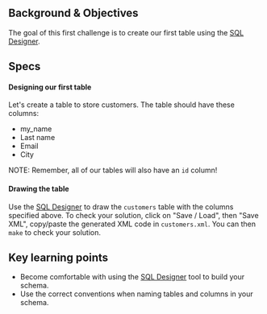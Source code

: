 ## Background & Objectives

The goal of this first challenge is to create our first table using the [SQL Designer](http://db.lewagon.com).

## Specs

#### Designing our first table

Let's create a table to store customers. The table should have these columns:

- my_name
- Last name
- Email
- City

NOTE: Remember, all of our tables will also have an `id` column!

#### Drawing the table

Use the [SQL Designer](http://db.lewagon.com) to draw the `customers` table with the columns specified above.
To check your solution, click on "Save / Load", then "Save XML", copy/paste the generated XML code in `customers.xml`. You can then `make` to check your solution.

## Key learning points

- Become comfortable with using the [SQL Designer](http://db.lewagon.com) tool to build your schema.
- Use the correct conventions when naming tables and columns in your schema.
